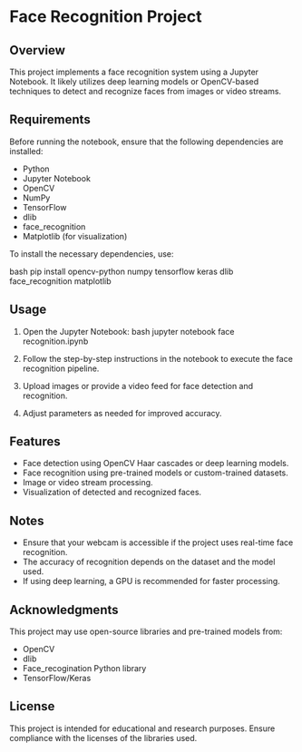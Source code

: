 # Face Recognition Project

## Overview

This project implements a face recognition system using a Jupyter Notebook. It likely utilizes deep learning models or OpenCV-based techniques to detect and recognize faces from images or video streams.

## Requirements

Before running the notebook, ensure that the following dependencies are installed:

- Python
- Jupyter Notebook
- OpenCV
- NumPy
- TensorFlow
- dlib
- face\_recognition
- Matplotlib (for visualization)

To install the necessary dependencies, use:

bash
pip install opencv-python numpy tensorflow keras dlib face_recognition matplotlib


## Usage

1. Open the Jupyter Notebook:
   bash
   jupyter notebook face recognition.ipynb
   
2. Follow the step-by-step instructions in the notebook to execute the face recognition pipeline.
3. Upload images or provide a video feed for face detection and recognition.
4. Adjust parameters as needed for improved accuracy.

## Features

- Face detection using OpenCV Haar cascades or deep learning models.
- Face recognition using pre-trained models or custom-trained datasets.
- Image or video stream processing.
- Visualization of detected and recognized faces.

## Notes

- Ensure that your webcam is accessible if the project uses real-time face recognition.
- The accuracy of recognition depends on the dataset and the model used.
- If using deep learning, a GPU is recommended for faster processing.

## Acknowledgments

This project may use open-source libraries and pre-trained models from:

- OpenCV
- dlib
- Face\_recogination Python library
- TensorFlow/Keras

## License

This project is intended for educational and research purposes. Ensure compliance with the licenses of the libraries used.
